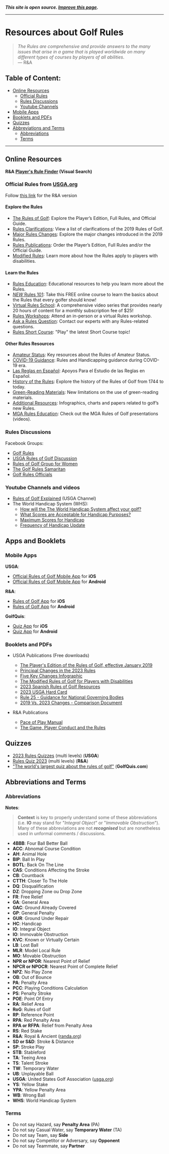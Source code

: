 **_This site is open source. [Improve this page](https://github.com/thierryk/golf/issues/new)._**

---

# Resources about Golf Rules 

> _The Rules are comprehensive and provide answers to the many issues that arise in a game that is played worldwide on many different types of courses by players of all abilities_.<br>&mdash; R&A

## Table of Content:

* [Online Resources](#online-resources)
   * [Official Rules](#official-rules-from-usgaorg)
   * [Rules Discussions](#rules-discussions)
   * [Youtube Channels](#youtube-channels-and-videos)
* [Mobile Apps](#mobile-apps)
* [Booklets and PDFs](#booklets-and-pdfs)
* [Quizzes](#quizzes)
* [Abbreviations and Terms](#abbreviations-and-terms)
  *  [Abbreviations](#abbreviations)
  *  [Terms](#terms)

---

## Online Resources

**R&A [Player's Rule Finder](https://www.randa.org/visual-search) (Visual Search)**

### Official Rules from [USGA.org](https://USGA.org)

Follow [this link](https://www.randa.org/rules/rules-hub) for the R&A version 

#### Explore the Rules

* [The Rules of Golf](https://www.usga.org/content/usga/home-page/rules/rules-2019/rules-of-golf/rules-and-interpretations.html): Explore the Player’s Edition, Full Rules, and Official Guide.
* [Rules Clarifications](https://www.usga.org/content/usga/home-page/rules-hub/rulesarticles/clarifications-of-the-2019-rules-of-golf.html): View a list of clarifications of the 2019 Rules of Golf.
* [Major Rules Changes](https://www.usga.org/content/usga/home-page/rules-hub/rules-modernization/major-changes/major-changes.html): Explore the major changes introduced in the 2019 Rules.
* [Rules Publications](https://www.usgapublications.com/collections/rules-of-golf-2019): Order the Player’s Edition, Full Rules and/or the Official Guide.
* [Modified Rules](https://www.usga.org/content/usga/home-page/rules/rules-2019/rules-of-golf/rules-and-interpretations.html#!ruletype=mr&section=rule): Learn more about how the Rules apply to players with disabilities.

#### Learn the Rules

* [Rules Education](https://www.usga.org/content/usga/home-page/rules-hub/education.html): Educational resources to help you learn more about the Rules.
* [*NEW* Rules 101](https://rules.usga.org/product/rules-101/): Take this FREE online course to learn the basics about the Rules that every golfer should know!
* [Virtual Rules School](https://rules.usga.org/product/virtual-rules-school/): A comprehensive video series that provides nearly 20 hours of content for a monthly subscription fee of $25!
* [Rules Workshops](https://rules.usga.org/events/): Attend an in-person or a virtual Rules workshop.
* [Ask a Rules Question](https://www.usga.org/content/usga/home-page/rules-hub/ask-a-rules-of-golf-amateur-status-question.html): Contact our experts with any Rules-related questions.
* [Rules Short Course](https://rules.usga.org/course-catalog/): "Play" the latest Short Course topic!

#### Other Rules Resources

* [Amateur Status](https://www.usga.org/content/usga/home-page/rules-hub/amateur-status.html): Key resources about the Rules of Amateur Status.
* [COVID-19 Guidance](https://www.usga.org/content/usga/home-page/articles/2020/03/covid-19-rules-guidance-statement.html): Rules and Handicapping guidance during COVID-19 era.
* [Las Reglas en Español](https://www.usga.org/rules-hub/rules-modernization/apoyos-para-el-estudio-de-las-reglas-en-espanol-golf-2019.html): Apoyos Para el Estudio de las Reglas en Español.
* [History of the Rules](http://ruleshistory.usga.org/): Explore the history of the Rules of Golf from 1744 to today.
* [Green-Reading Materials](https://www.usga.org/content/usga/home-page/articles/2018/10/usga-r-a-finalize-limits-on-green-reading-materials-in-golf.html): New limitations on the use of green-reading materials.
* [Additional Resources](https://www.usga.org/content/usga/home-page/rules-hub/rules-modernization/golfs-new-rules-resources.html): Infographics, charts and papers related to golf’s new Rules.
* [MGA Rules Education](https://www.gotostage.com/channel/493c51bde02b44799b587194a25e27bf): Check out the MGA Rules of Golf presentations (videos). 

### Rules Discussions

Facebook Groups:

* [Golf Rules](https://www.facebook.com/groups/golfrules) 
* [USGA Rules of Golf Discussion](https://www.facebook.com/groups/2633662133356133) 
* [Rules of Golf Group for Women](https://www.facebook.com/groups/557162298926991/)
* [The Golf Rules Samaritan](https://www.facebook.com/groups/thegolfrulessamaritan/)
* [Golf Rules Officials](https://www.facebook.com/groups/889959504395079/)

### Youtube Channels and videos

* [Rules of Golf Explained](https://www.youtube.com/playlist?list=PLnU5qUEfww3fi0iCW6JVWrGtLWsJC_GSf) (USGA Channel)
* The World Handicap System (WHS):
  * [How will the The World Handicap System affect your golf?](https://www.youtube.com/watch?v=inPXB7YFuS0&list=PLPaAMxYPZcI9D9feMNQyKW-d35jr9ncLI&ab_channel=TheR%26A)
  * [What Scores are Acceptable for Handicap Purposes?](https://www.youtube.com/watch?v=Oajd0V0cXz8&list=PLPaAMxYPZcI9D9feMNQyKW-d35jr9ncLI&index=8&ab_channel=TheR%26A)
  * [Maximum Scores for Handicap](https://www.youtube.com/watch?v=NXrnVPd0r5g&list=PLPaAMxYPZcI9D9feMNQyKW-d35jr9ncLI&index=9&ab_channel=TheR%26A)
  * [Frequency of Handicap Update](https://www.youtube.com/watch?v=EC9_lTX7tSM&list=PLPaAMxYPZcI9D9feMNQyKW-d35jr9ncLI&index=11&ab_channel=TheR%26A)

## Apps and Booklets

### Mobile Apps

**USGA**:
* [Official Rules of Golf Mobile App](https://apps.apple.com/us/app/the-official-rules-of-golf/id347349889) for **iOS**
* [Official Rules of Golf Mobile App](https://play.google.com/store/apps/details?id=com.usga.rulesofgolf&hl=en_US&gl=US) for **Android**

**R&A**:
* [Rules of Golf App](https://apple.co/3LBYQpp) for **iOS**
* [Rules of Golf App](https://play.google.com/store/apps/details?id=com.randa.android&hl=en_GB&gl=US) for **Android**

**GolfQuis**:

* [Quiz App](https://apps.apple.com/us/app/golfquis/id1033917920#?platform=iphone) for **iOS**
* [Quiz App](https://play.google.com/store/apps/details?id=com.boolex.golficonapp) for **Android**

### Booklets and PDFs

* USGA Publications (Free downloads)
  * [The Player's Edition of the Rules of Golf, effective January 2019](https://www.usgapublications.com/collections/rules-of-golf-2019/products/the-players-edition-of-the-rules-of-golf?variant=12581304270928)
  * [Principal Changes in the 2023 Rules](https://www.usga.org/content/dam/usga/pdf/2022/rules/2023%20Principal%20Changes.pdf)
  * [Five Key Changes Infographic](https://www.usga.org/content/dam/usga/pdf/2022/rules/2023ROG5KeyChangesInfographic.pdf)
  * [The Modified Rules of Golf for Players with Disabilities](https://www.usgapublications.com/collections/rules-of-golf-2019/products/the-modified-rules-of-golf-for-players-with-disabilities?variant=21358625685584)
  * [2023 Spanish Rules of Golf Resources](https://www.usga.org/content/usga/home-page/rules-hub/2023-rules-of-golf/2023-spanish-rules-resources.html)
  * [2023 USGA Hard Card](https://www.usga.org/content/dam/usga/pdf/2023/rules/2023%20USGA%20Local%20Rules%20and%20Terms%20of%20the%20Competition.pdf)
  * [Rule 25 - Guidance for National Governing Bodies](https://www.usga.org/content/dam/usga/pdf/2022/rules/Rule%2025%20Guidance%20for%20National%20Governing%20Bodies.pdf)
  * [2019 Vs. 2023 Changes - Comparison Document](https://www.usga.org/content/dam/usga/pdf/2022/rules/2023%20ROG%20-%20Outcome%20Changes%202019%20vs%202023.pdf)

* R&A Publications
  * [Pace of Play Manual](https://www.randa.org/pace-of-play/manual/1-introduction)
  * [The Game, Player Conduct and the Rules](https://www.randa.org/en/rog/the-rules-of-golf/rule-1#1_2)

## Quizzes

* [2023 Rules Quizzes](https://www.usga.org/RulesQuiz/rules_quizzes.html) (multi levels) (**USGA**)
* [Rules Quiz 2023](https://www.randa.org/quiz) (multi levels) (**R&A**)
* ["The world's largest quiz about the rules of golf"](https://golfquis.com) (**GolfQuis.com**)

## Abbreviations and Terms

### Abbreviations

**Notes**: 

> **Context** is key to properly understand some of these abbreviations (i.e. **IO** may stand for "_Integral Object_" or "_Immovable Obstruction_").<br> 
> Many of these abbreviations are not _**recognised**_ but are nonetheless used in unformal comments / discussions.

* **4BBB**: Four Ball Better Ball<br>
* **ACC**: Abnomal Course Condition<br>
* **AH**: Animal Hole<br>
* **BIP**: Ball In Play<br>
* **BOTL**: Back On The Line<br>
* **CAS**: Conditions Affecting the Stroke<br>
* **CB**: Countback<br>
* **CTTH**: Closer To The Hole<br>
* **DQ**: Disqualification<br>
* **DZ**: Dropping Zone ou Drop Zone<br>
* **FR**: Free Relief<br>
* **GA**: General Area<br>
* **GAC**: Ground Already Covered<br>
* **GP**: General Penalty<br>
* **GUR**: Ground Under Repair<br>
* **HC**: Handicap<br>
* **IO**: Integral Object<br>
* **IO**: Immovable Obstruction<br>
* **KVC**: Known or Virtually Certain<br>
* **LB**: Lost Ball<br>
* **MLR**: Model Local Rule<br>
* **MO**: Movable Obstruction<br>
* **NPR or NPOR**: Nearest Point of Relief<br>
* **NPCR or NPOCR**: Nearest Point of Complete Relief<br>
* **NPZ**: No Play Zone<br>
* **OB**: Out of Bounce<br>
* **PA**: Penalty Area<br>
* **PCC**: Playing Conditions Calculation<br>
* **PS**: Penalty Stroke<br>
* **POE**: Point Of Entry<br>
* **RA**: Relief Area<br>
* **RoG**: Rules of Golf<br>
* **RP**: Reference Point<br>
* **RPA**: Red Penalty Area<br>
* **RPA or RFPA**: Relief from Penalty Area<br>
* **RS**: Red Stake<br>
* **R&A**: Royal & Ancient ([randa.org](https://randa.org))<br>
* **SD or S&D**: Stroke & Distance<br>
* **SP**: Stroke Play<br>
* **STB**: Stableford<br>
* **TA**: Teeing Area<br>
* **TS**: Talent Stroke<br>
* **TW**: Temporary Water<br>
* **UB**: Unplayable Ball<br>
* **USGA**: United States Golf Association ([usga.org](https://usga.org))<br>
* **YS**: Yellow Stake<br>
* **YPA**: Yellow Penalty Area<br>
* **WB**: Wrong Ball<br>
* **WHS**: World Handicap System

### Terms

* Do not say Hazard, say **Penalty Area** (PA)
* Do not say Casual Water, say **Temporary Water** (TA)
* Do not say Team, say **Side**
* Do not say Competitor or Adversary, say **Opponent**
* Do not say Teammate, say **Partner**
